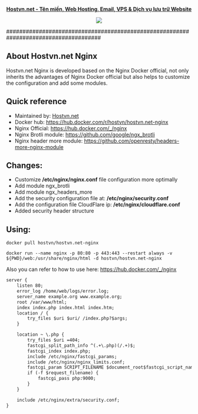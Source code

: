 
<p align="center"><strong><a href="https://hostvn.net">Hostvn.net - Tên miền, Web Hosting, Email, VPS &amp; Dịch vụ lưu trữ Website</a></strong></p>
<p align="center"> <img src="https://blog.hostvn.net/wp-content/uploads/2020/07/logo-big-2.png" /> </p>

#####################################################################################

## About Hostvn.net Nginx

Hostvn.net Nginx is developed based on the Nginx Docker official, not only inherits the advantages of Nginx Docker official but also helps to customize the configuration and add some modules.

<h2>Quick reference</h2>

- Maintained by: <a href="https://hostvn.net">Hostvn.net</a>
- Docker hub: https://hub.docker.com/r/hostvn/hostvn.net-nginx
- Nginx Official: https://hub.docker.com/_/nginx
- Nginx Brotli module: https://github.com/google/ngx_brotli
- Nginx header more module: https://github.com/openresty/headers-more-nginx-module

<h2>Changes:</h2>

- Customize <b>/etc/nginx/nginx.conf</b> file configuration more optimally
- Add module ngx_brotli
- Add module ngx_headers_more
- Add the security configuration file at: <b>/etc/nginx/security.conf</b>
- Add the configuration file CloudFlare ip: <b>/etc/nginx/cloudflare.conf</b>
- Added security header structure

<h2>Using:</h2>

<code>docker pull hostvn/hostvn.net-nginx</code>

<code>docker run --name nginx -p 80:80 -p 443:443 --restart always -v ${PWD}/web:/usr/share/nginx/html -d hostvn/hostvn.net-nginx</code>

Also you can refer to how to use here: https://hub.docker.com/_/nginx

```html
server {
    listen 80;
    error_log /home/web/logs/error.log;
    server_name example.org www.example.org;
    root /var/www/html;
    index index.php index.html index.htm;
    location / {
        try_files $uri $uri/ /index.php?$args;
    }

    location ~ \.php {
        try_files $uri =404;
        fastcgi_split_path_info ^(.+\.php)(/.+)$;
        fastcgi_index index.php;
        include /etc/nginx/fastcgi_params;
        include /etc/nginx/nginx_limits.conf;
        fastcgi_param SCRIPT_FILENAME $document_root$fastcgi_script_name;
        if (-f $request_filename) {
            fastcgi_pass php:9000;
        }
    }

    include /etc/nginx/extra/security.conf;
}
```
